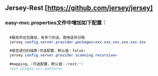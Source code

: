 ## Jersey-Rest [https://github.com/jersey/jersey]

### easy-mvc.properties文件中增加如下配置：

```java

  #服务所在包路径，有多个的话，使用逗号分隔
  jersey.config.server.provider.packages=xxx.xxx.xxx,xxx.xxx.xxx

  #是否递归扫描表(可选配置，默认值：false)
  jersey.config.server.provider.scanning.recursive=

  #mapping，(可选配置，默认值：/rest/*)
  rest.plugin.url.pattern=

```
